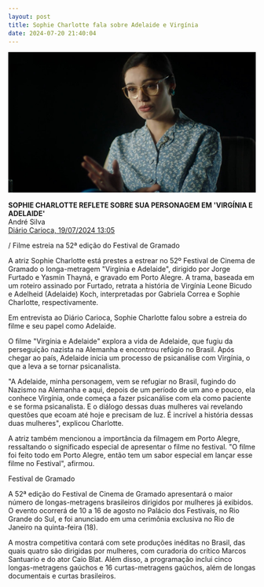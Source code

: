 ```yaml
---
layout: post
title: Sophie Charlotte fala sobre Adelaide e Virgínia
date: 2024-07-20 21:40:04
---
```

![](/uploads/vea-entrev.jpg)

**SOPHIE CHARLOTTE REFLETE SOBRE SUA PERSONAGEM EM 'VIRGÍNIA E ADELAIDE'**\
André Silva\
[Diário Carioca, 19/07/2024 13:05](https://www.diariocarioca.com/cultura/sophie-charlotte-reflete-sobre-sua-personagem-em-virginia-e-adelaide/)


/ Filme estreia na 52ª edição do Festival de Gramado

A atriz Sophie Charlotte está prestes a estrear no 52º Festival de Cinema de Gramado o longa-metragem "Virgínia e Adelaide", dirigido por Jorge Furtado e Yasmin Thayná, e gravado em Porto Alegre. A trama, baseada em um roteiro assinado por Furtado, retrata a história de Virgínia Leone Bicudo e Adelheid (Adelaide) Koch, interpretadas por Gabriela Correa e Sophie Charlotte, respectivamente.

Em entrevista ao Diário Carioca, Sophie Charlotte falou sobre a estreia do filme e seu papel como Adelaide.

O filme "Virgínia e Adelaide" explora a vida de Adelaide, que fugiu da perseguição nazista na Alemanha e encontrou refúgio no Brasil. Após chegar ao país, Adelaide inicia um processo de psicanálise com Virgínia, o que a leva a se tornar psicanalista.

"A Adelaide, minha personagem, vem se refugiar no Brasil, fugindo do Nazismo na Alemanha e aqui, depois de um período de um ano e pouco, ela conhece Virgínia, onde começa a fazer psicanálise com ela como paciente e se forma psicanalista. E o diálogo dessas duas mulheres vai revelando questões que ecoam até hoje e precisam de luz. É incrível a história dessas duas mulheres", explicou Charlotte.

A atriz também mencionou a importância da filmagem em Porto Alegre, ressaltando o significado especial de apresentar o filme no festival. "O filme foi feito todo em Porto Alegre, então tem um sabor especial em lançar esse filme no Festival", afirmou.

Festival de Gramado

A 52ª edição do Festival de Cinema de Gramado apresentará o maior número de longas-metragens brasileiros dirigidos por mulheres já exibidos. O evento ocorrerá de 10 a 16 de agosto no Palácio dos Festivais, no Rio Grande do Sul, e foi anunciado em uma cerimônia exclusiva no Rio de Janeiro na quinta-feira (18).

A mostra competitiva contará com sete produções inéditas no Brasil, das quais quatro são dirigidas por mulheres, com curadoria do crítico Marcos Santuario e do ator Caio Blat. Além disso, a programação inclui cinco longas-metragens gaúchos e 16 curtas-metragens gaúchos, além de longas documentais e curtas brasileiros.